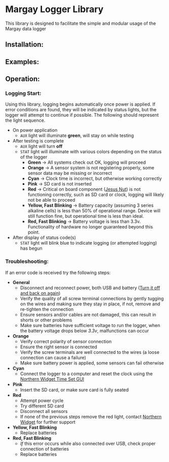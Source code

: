 # Margay Logger Library
This library is designed to facilitate the simple and modular usage of the Margay data logger

## Installation:

## Examples:

## Operation:

### Logging Start:
Using this library, logging begins automatically once power is applied. If error conditions are found, they will be indicated by status lights, but the logger will attempt to continue if possible. The following should represent the light sequence.

- On power application
	- `AUX` light will illuminate **green**, will stay on while testing
- After testing is complete
	- `AUX` light will turn **off**
	- `STAT` light will illuminate with various colors depending on the status of the logger 
		- **Green** -> All systems check out OK, logging will proceed 
		- **Orange** -> A sensor system is not registering properly, some sensor data may be missing or incorrect 
		- **Cyan** -> Clock time is incorrect, but otherwise working correctly 
		- **Pink** -> SD card is not inserted 
		- **Red** -> Critical on board component ([Jesus Nut](https://en.wikipedia.org/wiki/Jesus_nut)) is not functioning correctly, such as SD card or clock, logging will likely not be able to proceed
		- **Yellow, Fast Blinking** -> Battery capacity (assuming 3 series alkaline cells) is less than 50% of operational range. Device will still function fine, but operational time is less than ideal.
		- **Red, Fast Blinking** -> Battery voltage is less than 3.3v. Functionality of hardware no longer guaranteed beyond this point.  
- After display of status code(s)
	- `STAT` light will blink blue to indicate logging (or attempted logging) has begun

### Troubleshooting:
If an error code is received try the following steps:

- **General**
	- Disconnect and reconnect power, both USB and battery ([Turn it off and back on again](https://i.imgur.com/Yj6dB3W.gif))
	- Verify the quality of all screw terminal connections by gently tugging on the wires and making sure they stay in place, if not, remove and re-tighten the connection 
	- Ensure sensors and/or cables are not damaged, this can result in shorts or other problems
	- Make sure batteries have sufficient voltage to run the logger, when the battery voltage drops below *3.3v*, malfunctions can occur 
- **Orange**
	- Verify correct polarity of sensor connection
	- Ensure the right sensor is connected
	- Verify the screw terminals are well connected to the wires (a loose connection can cause a failure)
	- Make sure battery power is applied, some sensors can fail otherwise
- **Cyan**
	- Connect the logger to a computer and reset the clock using the [Northern Widget Time Set GUI](https://github.com/NorthernWidget/SetTime_GUI)
- **Pink**
	- Insert the SD card, or make sure card is fully seated 
- **Red**
	- Attempt power cycle 
	- Try different SD card
	- Disconnect all sensors
	- If none of the previous steps remove the red light, contact [Northern Widget](http://www.northernwidget.com/contact/) for further support 
- **Yellow, Fast Blinking** 
	- Replace batteries
- **Red, Fast Blinking** 
	- *If* this error occurs while also connected over USB, check proper connection of batteries
	- Replace batteries
